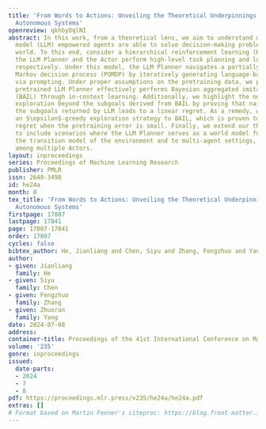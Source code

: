 ```yaml
---
title: 'From Words to Actions: Unveiling the Theoretical Underpinnings of LLM-Driven
  Autonomous Systems'
openreview: qkhbyDqlNI
abstract: In this work, from a theoretical lens, we aim to understand why large language
  model (LLM) empowered agents are able to solve decision-making problems in the physical
  world. To this end, consider a hierarchical reinforcement learning (RL) model where
  the LLM Planner and the Actor perform high-level task planning and low-level execution,
  respectively. Under this model, the LLM Planner navigates a partially observable
  Markov decision process (POMDP) by iteratively generating language-based subgoals
  via prompting. Under proper assumptions on the pretraining data, we prove that the
  pretrained LLM Planner effectively performs Bayesian aggregated imitation learning
  (BAIL) through in-context learning. Additionally, we highlight the necessity for
  exploration beyond the subgoals derived from BAIL by proving that naively executing
  the subgoals returned by LLM leads to a linear regret. As a remedy, we introduce
  an $\epsilon$-greedy exploration strategy to BAIL, which is proven to incur sublinear
  regret when the pretraining error is small. Finally, we extend our theoretical framework
  to include scenarios where the LLM Planner serves as a world model for inferring
  the transition model of the environment and to multi-agent settings, enabling coordination
  among multiple Actors.
layout: inproceedings
series: Proceedings of Machine Learning Research
publisher: PMLR
issn: 2640-3498
id: he24a
month: 0
tex_title: 'From Words to Actions: Unveiling the Theoretical Underpinnings of {LLM}-Driven
  Autonomous Systems'
firstpage: 17807
lastpage: 17841
page: 17807-17841
order: 17807
cycles: false
bibtex_author: He, Jianliang and Chen, Siyu and Zhang, Fengzhuo and Yang, Zhuoran
author:
- given: Jianliang
  family: He
- given: Siyu
  family: Chen
- given: Fengzhuo
  family: Zhang
- given: Zhuoran
  family: Yang
date: 2024-07-08
address:
container-title: Proceedings of the 41st International Conference on Machine Learning
volume: '235'
genre: inproceedings
issued:
  date-parts:
  - 2024
  - 7
  - 8
pdf: https://proceedings.mlr.press/v235/he24a/he24a.pdf
extras: []
# Format based on Martin Fenner's citeproc: https://blog.front-matter.io/posts/citeproc-yaml-for-bibliographies/
---
```

